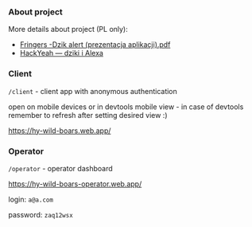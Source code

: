 ### About project

More details about project (PL only): 
- [Fringers -Dzik alert (prezentacja aplikacji).pdf](./Fringers%20-Dzik%20alert%20(prezentacja%20aplikacji).pdf)
- [HackYeah — dziki i Alexa](https://fringers.pl/blog/20201130_hack-yeah-2020-dziki-amazon-alexa)

### Client

`/client` - client app with anonymous authentication

open on mobile devices or in devtools mobile view - in case of devtools remember to refresh after setting desired view :)

https://hy-wild-boars.web.app/

### Operator

`/operator` - operator dashboard

https://hy-wild-boars-operator.web.app/

login: `a@a.com`

password: `zaq12wsx`
